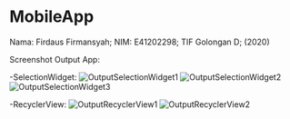 # MobileApp

Nama: Firdaus Firmansyah; 
NIM: E41202298; 
TIF Golongan D; 
(2020)

Screenshot Output App:

-SelectionWidget:
![OutputSelectionWidget1](https://user-images.githubusercontent.com/80364860/136400749-81b372af-c93f-40f9-ac0e-910bd84b0da8.png)
![OutputSelectionWidget2](https://user-images.githubusercontent.com/80364860/136400770-431a3f00-fd5f-4be3-bed3-5c57b54b6435.png)
![OutputSelectionWidget3](https://user-images.githubusercontent.com/80364860/136400782-d85f0034-4236-4d28-9967-fe6bd3b59e29.png)

-RecyclerView:
![OutputRecyclerView1](https://user-images.githubusercontent.com/80364860/136400821-d21ad8dc-95f2-4dee-95fe-a91741265636.png)
![OutputRecyclerView2](https://user-images.githubusercontent.com/80364860/136400831-ca03cb7f-035e-4c2a-a08e-e44faa440f52.png)
